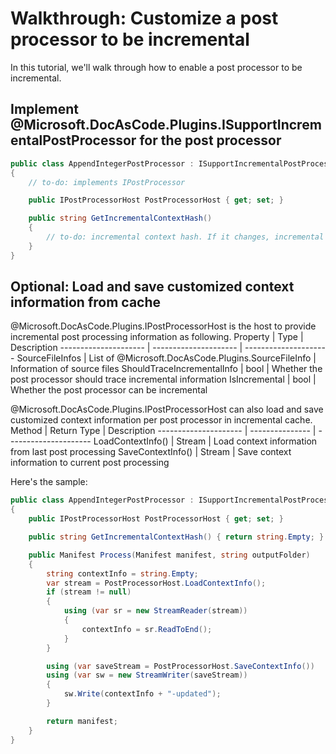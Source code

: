 # Walkthrough: Customize a post processor to be incremental

In this tutorial, we'll walk through how to enable a post processor to be incremental.

## Implement @Microsoft.DocAsCode.Plugins.ISupportIncrementalPostProcessor for the post processor

```csharp
public class AppendIntegerPostProcessor : ISupportIncrementalPostProcessor
{
    // to-do: implements IPostProcessor

    public IPostProcessorHost PostProcessorHost { get; set; }

    public string GetIncrementalContextHash()
    {
        // to-do: incremental context hash. If it changes, incremental post processing isn't triggered.
    }
}
```

## Optional: Load and save customized context information from cache

@Microsoft.DocAsCode.Plugins.IPostProcessorHost is the host to provide incremental post processing information as following.
Property                     | Type                    | Description
---------------------        | ---------------------   | ---------------------
SourceFileInfos              | List of @Microsoft.DocAsCode.Plugins.SourceFileInfo | Information of source files
ShouldTraceIncrementalInfo   | bool                  | Whether the post processor should trace incremental information
IsIncremental                | bool                  | Whether the post processor can be incremental

@Microsoft.DocAsCode.Plugins.IPostProcessorHost can also load and save customized context information per post processor in incremental cache.
Method                     | Return Type         | Description
---------------------      | ---------------     | ---------------------
LoadContextInfo()          | Stream              | Load context information from last post processing
SaveContextInfo()          | Stream              | Save context information to current post processing

Here's the sample:
```csharp
public class AppendIntegerPostProcessor : ISupportIncrementalPostProcessor
{
    public IPostProcessorHost PostProcessorHost { get; set; }

    public string GetIncrementalContextHash() { return string.Empty; }

    public Manifest Process(Manifest manifest, string outputFolder)
    {
        string contextInfo = string.Empty;
        var stream = PostProcessorHost.LoadContextInfo();
        if (stream != null)
        {
            using (var sr = new StreamReader(stream))
            {
                contextInfo = sr.ReadToEnd();
            }
        }

        using (var saveStream = PostProcessorHost.SaveContextInfo())
        using (var sw = new StreamWriter(saveStream))
        {
            sw.Write(contextInfo + "-updated");
        }

        return manifest;
    }
}
```